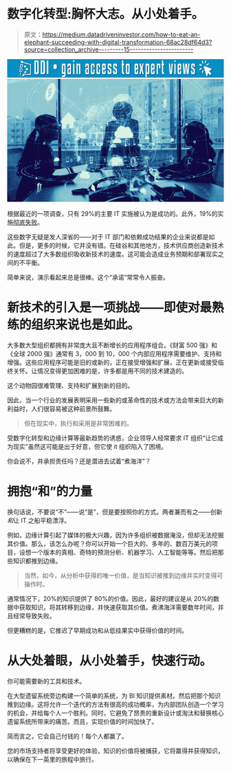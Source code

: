 # 数字化转型:胸怀大志。从小处着手。

> 原文：<https://medium.datadriveninvestor.com/how-to-eat-an-elephant-succeeding-with-digital-transformation-68ac28df64d3?source=collection_archive---------15----------------------->

[![](img/6c753d4812cd15d7b7ad4f9b2bb1fbc1.png)](http://www.track.datadriveninvestor.com/1B9E)![](img/7ef5828806dda9fa0053126960fbaeb7.png)

根据最近的一项调查，只有 29%的主要 IT 实施被认为是成功的。此外，19%的实施[彻底失败](https://www.information-age.com/projects-continue-fail-alarming-rate-123470803/)。

这些数字无疑是发人深省的——对于 IT 部门和依赖成功结果的企业来说都是如此。但是，更多的时候，它并没有错。在硅谷和其他地方，技术供应商创造新技术的速度超过了大多数组织吸收新技术的速度。这可能会造成业务预期和部署现实之间的不平衡。

简单来说，演示看起来总是很棒。这个“承诺”常常令人振奋。

# **新技术的引入是一项挑战——即使对最熟练的组织来说也是如此。**

大多数大型组织都拥有非常庞大且不断增长的应用程序组合。《财富 500 强》和《全球 2000 强》通常有 3，000 到 10，000 个内部应用程序需要维护、支持和增强。这些应用程序可能是旧的或新的，正在接受增强和扩展，正在更新或接受临终关怀。让情况变得更加困难的是，许多都是用不同的技术建造的。

这个动物园很难管理、支持和扩展到新的目的。

因此，当一个行业的发展表明采用一些新的或革命性的技术或方法会带来巨大的新利益时，人们很容易被这种前景所鼓舞。

> 但在现实中，执行和采用是非常困难的。

受数字化转型和边缘计算等最新趋势的诱惑，企业领导人经常要求 IT 组织“让它成为现实”虽然这可能是出于好意，但它使 it 组织陷入了困境。

你会说不，并承担责任吗？还是潜进去试着“煮海洋”？

# **拥抱“和”的力量**

换句话说，不要说“不”——说“是”，但是要按照你的方式。两者兼而有之——创新*和*让 IT 之船平稳漂浮。

例如，边缘计算引起了媒体的极大兴趣，因为许多组织被数据淹没，但却无法挖掘其价值。那么，该怎么办呢？你可以开始一个巨大的、多年的、数百万美元的项目，设想一个版本的真相、奇特的预测分析、机器学习、人工智能等等。然后把那些知识都推到边缘。

> 当然，如今，从分析中获得的唯一价值，是当知识被推到边缘并实时变得可操作时。

通常情况下，20%的知识提供了 80%的价值。因此，最好的建议是从 20%的数据中获取知识，将其转移到边缘，并快速获取其价值。煮沸海洋需要数年时间，并且经常导致失败。

但更糟糕的是，它推迟了早期成功和从低挂果实中获得价值的时间。

# 从大处着眼，从小处着手，快速行动。

你可能需要新的工具和技术。

在大型遗留系统旁边构建一个简单的系统，为 BI 知识提供素材。然后把那个知识推到边缘。这将允许一个迭代的方法有很高的成功概率，为内部团队创造一个学习的机会，并给每个人一个胜利。同时，它避免了昂贵的重新设计或淘汰和替换核心遗留系统所带来的痛苦。而且，实现价值的时间加快了。

简而言之，它会自己付钱的！每个人都赢了。

您的市场支持者将享受更好的体验，知识的价值将被捕获，它将赢得并获得知识，以确保在下一英里的旅程中旅行。